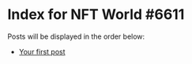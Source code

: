 # Index for NFT World #6611
Posts will be displayed in the order below:

- [Your first post](./001-first.md)


